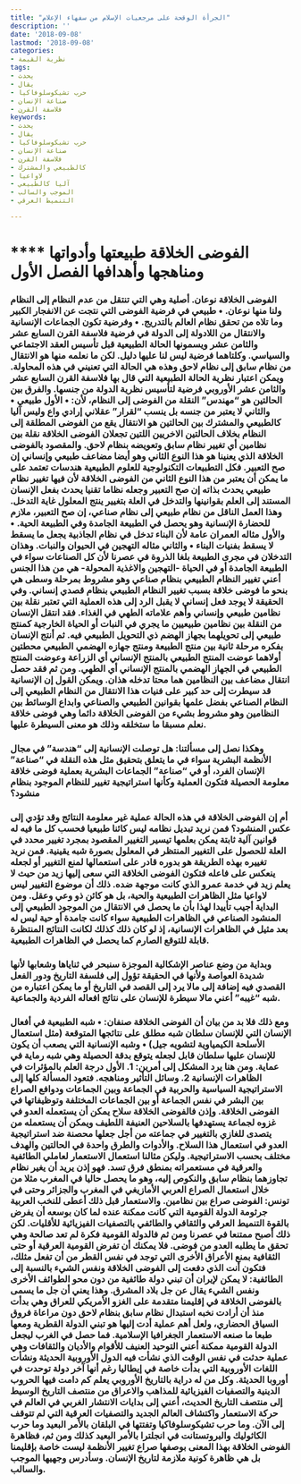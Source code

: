 ```yaml
---
title: "الجرأة الوقحة على مرجعيات الإسلام من سفهاء الإعلام"
description: ''
date: '2018-09-08'
lastmod: '2018-09-08'
categories:
- نظرية القيمة
tags:
- يحدث
- يقال
- حرب تشيكوسلوفاكيا
- صناعة الإنسان
- فلاسفة القرن
keywords:
- يحدث
- يقال
- حرب تشيكوسلوفاكيا
- صناعة الإنسان
- فلاسفة القرن
- كالطبيعي والمشترك
- لاواعيا
- آليا كالطبيعي
- الموجب والسالب
- التنميط العرقي

---
```

# **** **الفوضى الخلاقة طبيعتها وأدواتها ومناهجها وأهدافها الفصل الأول**

### الفوضى الخلاقة نوعان. أصلية وهي التي تنتقل من عدم النظام إلى النظام ولنا منها نوعان. • طبيعي في فرضية الفوضى التي نتجت عن الانفجار الكبير وما تلاه من تحقق نظام العالم بالتدريج. • وفرضية تكون الجماعات الإنسانية والانتقال من اللادولة إلى الدولة في فرضية فلاسفة القرن السابع عشر والثامن عشر ويسمونها الحالة الطبيعية قبل تأسيس العقد الاجتماعي والسياسي. وكلتاهما فرضية ليس لنا عليها دليل. لكن ما نعلمه منها هو الانتقال من نظام سابق إلى نظام لاحق وهذه هي الحالة التي تعنيني في هذه المحاولة. ويمكن اعتبار نظرية الحالة الطبيعية التي قال بها فلاسفة القرن السابع عشر والثامن عشر الأوروبي فرضية لتأسيس نظرية الدولة من جنسها. والفرق بين الحالتين هو “مهندس” النقلة من الفوضى إلى النظام، لأن: • الأول طبيعي • والثاني لا يعتبر من جنسه بل ينسب “لقرار” عقلاني إرادي واع وليس آليا كالطبيعي والمشترك بين الحالتين هو الانتقال يقع من الفوضى المطلقة إلى النظام بخلاف الحالتين الاخريين اللتين تجعلان الفوضى الخلاقة نقلة بين نظامين أي تغيير نظام سابق وتعويضه بنظام لاحق. والمقصود بالفوضى الخلاقة الذي يعنينا هو هذا النوع الثاني وهو أيضا مضاعف طبيعي وإنساني إن صح التعبير. فكل التطبيعات التكنولوجية للعلوم الطبيعية هندسات تعتمد على ما يمكن أن يعتبر من هذا النوع الثاني من الفوضى الخلاقة لأن فيها تغيير نظام طبيعي يحدث بذاته إن صح التعبير وجعله نظاما تقنيا يحدث بفعل الإنسان المستند إلى العلم بقوانينها والتدخل في العلة بتغيير ينتج المعلول غاية التدخل. وهذا العمل الناقل من نظام طبيعي إلى نظام صناعي، إن صح التعبير، ملازم للحضارة الإنسانية وهو يحصل في الطبيعة الجامدة وفي الطبيعة الحية. • والأول مثاله العمران عامة لأن البناء تدخل في نظام الجاذبية يجعل ما يسقط لا يسقط بفنيات البناء • والثاني مثاله التهجين في الحيوان والنبات. وهذان التدخلان في مجرى الطبيعة بلغا الذروة في عصرنا لأن كل الصناعات سواء في الطبيعة الجامدة أو في الحياة -التهجين والاغذية المحولة- هي من هذا الجنس أعني تغيير النظام الطبيعي بنظام صناعي وهو مشروط بمرحلة وسطى هي بنحو ما فوضى خلاقة بسبب تغيير النظام الطبيعي بنظام قصدي إنساني. وفي الحقيقة لا يوجد فعل إنساني لا يقبل الرد إلى هذه العملية التي تعتبر نقلة بين نظامين طبيعي وإنساني وأهم علاماته الطهي في الغذاء. فقد انتقل الإنسان من النقلة بين نظامين طبيعيين ما يجري في النبات أو الحياة الخارجية كمنتج طبيعي إلى تحويلهما بجهاز الهضم ذي التحويل الطبيعي فيه. ثم أنتج الإنسان بفكره مرحلة ثانية بين منتج الطبيعة ومنتج جهازه الهضمي الطبيعي محطتين أولاهما عوضت المنتج الطبيعي بالمنتج الإنساني أي الزراعة وعوضت المنتج الطبيعي في الجهاز الهضمي بالمنتج الإنساني أي الطهي. ومن ثم فقد حصل انتقال مضاعف بين النظامين هما محتا تدخله هذان. ويمكن القول إن الإنسانية قد سيطرت إلى حد كبير على فنيات هذا الانتقال من النظام الطبيعي إلى النظام الصناعي بفضل علمها بقوانين الطبيعي والصناعي وابداع الوسائط بين النظامين وهو مشروط بشيء من الفوضى الخلاقة دائما وهي فوضى خلاقة نعلم مسبقا ما ستخلقه وذلك هو معنى السيطرة عليها.

### وهكذا نصل إلى مسألتنا: هل توصلت الإنسانية إلى “هندسة” في مجال الأنظمة البشرية سواء في ما يتعلق بتحقيق مثل هذه النقلة في “صناعة” الإنسان الفرد، أو في “صناعة” الجماعات البشرية بعملية فوضى خلاقة معلومة الحصيلة فتكون العملية وكأنها استراتيجية تغيير للنظام الموجود بنظام منشود؟

### أم إن الفوضى الخلاقة في هذه الحالة عملية غير معلومة النتائج وقد تؤدي إلى عكس المنشود؟ فمن نريد تبديل نظامه ليس كائنا طبيعيا فحسب كل ما فيه له قوانين آلية ثابتة يمكن بعلمها تيسير التغيير المقصود بمجرد تغيير محدد في العلة للحصول على التغيير المنتظر في المعلول بصورة شبه يقينية. فمن نريد تغييره بهذه الطريقة هو بدوره قادر على استعمالها لمنع التغيير أو لجعله ينعكس على فاعله فتكون الفوضى الخلاقة التي سعى إليها زيد من حيث لا يعلم زيد في خدمة عمرو الذي كانت موجهة ضده. ذلك أن موضوع التغيير ليس لاواعيا مثل الظاهرات الطبيعية والحية، بل هو كائن ذو وعي وعقل. ومن البداية أجيب تأييدا لهذا بأن ما يحصل في الانتقال من الموجود الطبيعي إلى المنشود الصناعي في الظاهرات الطبيعية سواء كانت جامدة أو حية ليس له بعد مثيل في الظاهرات الإنسانية، إذ لو كان ذلك كذلك لكانت النتائج المنتظرة قابلة للتوقع الصارم كما يحصل في الظاهرات الطبيعية.

### وبداية من وضع عناصر الإشكالية الموجزة سنبحر في ثناياها وشعابها لأنها شديدة العواصة ولأنها في الحقيقة تؤول إلى فلسفة التاريخ ودور الفعل القصدي فيه إضافة إلى مالا يرد إلى القصد في التاريخ أو ما يمكن اعتباره من شبه “غيبه” أعني مالا سيطرة للإنسان على نتائج افعاله الفردية والجماعية.

### ومع ذلك فلا بد من بيان أن الفوضى الخلاقة صنفان: • شبه الطبيعية في أفعال الإنسان التي للإنسان سلطان شبه مطلق على نتائجها المتوقعة (مثل استعمال الأسلحة الكيمياوية لتشويه جيل) • وشبه الإنسانية التي يصعب أن يكون للإنسان عليها سلطان قابل لجعله يتوقع بدقة الحصيلة وهي شبه رماية في عماية. ومن هنا يرد المشكل إلى أمرين: 1. الأول درجة العلم بالمؤثرات في الظاهرات الإنسانية 2. وسائل التأثير ومناهجه. فتعود المسألة كلها إلى الاستراتيجية السياسية والحربية في الجماعة وبين الجماعات ودوافع الصراع بين البشر في نفس الجماعة أو بين الجماعات المختلفة وتوظيفاتها في الفوضى الخلاقة. وإذن فالفوضى الخلاقة سلاح يمكن أن يستعمله العدو في غزوه لجماعة يستهدفها بالسلاحين العنيفة اللطيف ويمكن أن يستعمله من يتصدى للغازي بالتغيير في جماعته من أجل جعلها محصنة ضد استراتيجية العدو في استعمال هذا السلاح. والأدوات والطرق واحدة في الحالتين والهدف مختلف بحسب الاستراتيجية. وليكن مثالنا استعمال الاستعمار لعاملي الطائفية والعرقية في مستعمراته بمنطق فرق تسد. فهو إذن يريد أن يغير نظام تجاوزهما بنظام سابق والنكوص إليه، وهو ما يحصل حاليا في المغرب مثلا من خلال استعمال الصراع العربي الأمازيغي في المغرب والجزائر وحتى في تونس: الفوضى صراع بين نظامين. والاستعمار قبل ذلك أعطى للنخب العربية جرثومة الدولة القومية التي كانت ممكنة عنده لما كان بوسعه أن يفرض بالقوة التنميط العرقي والثقافي والطائفي بالتصفيات الفيزيائية للأقليات. لكن ذلك أصبح ممتنعا في عصرنا ومن ثم فالدولة القومية فكرة لم تعد صالحة وهي تحقق ما يطلبه العدو من فوضى. فلا يمكنك أن تفرض القومية العرقية أو حتى الثقافية بمنع الأعراق الأخرى التي توجد في نفس القطر من أن تفعل مثلك، فتكون أنت الذي دفعت إلى الفوضى الخلاقة ونفس الشيء بالنسبة إلى الطائفية: لا يمكن لإيران أن تبني دولة طائفية من دون محو الطوائف الأخرى ونفس الشيء يقال عن جل بلاد المشرق. وهذا يعني أن جل ما يسمى بالفوضى الخلاقة في إقليمنا متقدمة على الغزو الأمريكي للعراق وهي بدأت منذ أن أرادت نخبه استبدال نظام سابق بنظام لاحق دون مراعاة فروق السياق الحضاري، ولعل أهم عملية أدت إليها هو تبني الدولة القطرية ومعها طبعا ما صنعه الاستعمار الجغرافيا الإسلامية. فما حصل في الغرب ليجعل الدولة القومية ممكنة أعني التوحيد العنيف للأقوام والأديان والثقافات وهي عملية حدثت في نفس الوقت الذي نشأت فيه الدول الأوروبية الحديثة ونشأت اللغات الأوروبية التي بدأت خاصة في إيطاليا رغم أنها آخر دولة توحدت في أوروبا الحديثة. وكل من له دراية بالتاريخ الأوروبي يعلم كم دامت فيها الحروب الدينية والتصفيات الفيزيائية للمذاهب والاعراق من منتصف التاريخ الوسيط إلى منتصف التاريخ الحديث، أعني إلى بدايات الانتشار الغربي في العالم في حركة الاستعمار واكتشاف العالم الجديد والتصفيات العرقية التي لم تتوقف إلى الآن. وما حرب تشيكوسلوفاكيا وتفتتها في البلقان بالأمر البعيد وما حرب الكاثوليك والبروتستانت في انجلترا بالأمر البعيد كذلك ومن ثم، فظاهرة الفوضى الخلاقة بهذا المعنى بوصفها صراع تغيير الأنظمة ليست خاصة بإقليمنا بل هي ظاهرة كونية ملازمة لتاريخ الإنسان. وسأدرس وجهيها الموجب والسالب.

###